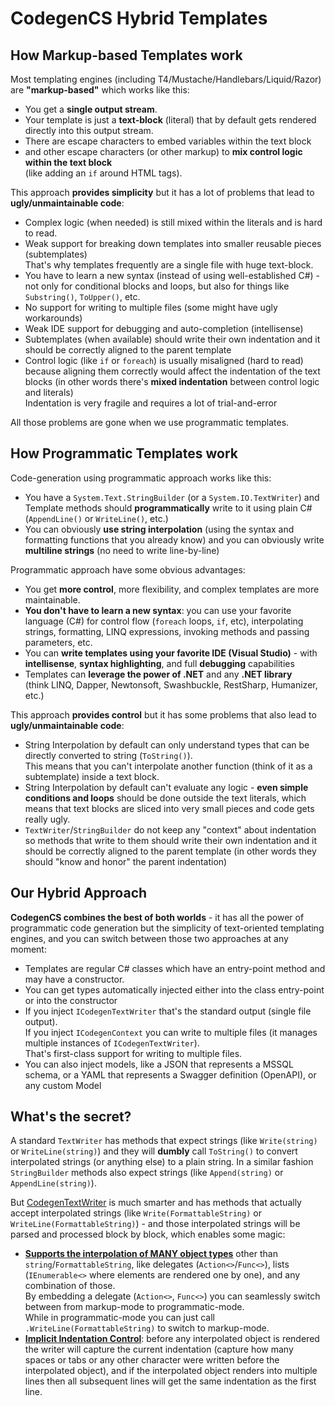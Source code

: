 # CodegenCS Hybrid Templates

## How Markup-based Templates work
Most templating engines (including T4/Mustache/Handlebars/Liquid/Razor) are **"markup-based"** which works like this:  
- You get a **single output stream**. 
- Your template is just a **text-block** (literal) that by default gets rendered directly into this output stream.
- There are escape characters to embed variables within the text block
- and other escape characters (or other markup) to **mix control logic within the text block**  
(like adding an `if` around HTML tags).

This approach **provides simplicity** but it has a lot of problems that lead to **ugly/unmaintainable code**:
- Complex logic (when needed) is still mixed within the literals and is hard to read.
- Weak support for breaking down templates into smaller reusable pieces (subtemplates)  
  That's why templates frequently are a single file with huge text-block.
- You have to learn a new syntax (instead of using well-established C#) - not only for conditional blocks and loops, but also for things like `Substring()`, `ToUpper()`, etc.
- No support for writing to multiple files (some might have ugly workarounds)
- Weak IDE support for debugging and auto-completion (intellisense)
- Subtemplates (when available) should write their own indentation and it should be correctly aligned to the parent template
- Control logic (like `if` or `foreach`) is usually misaligned (hard to read) because aligning them correctly would affect the indentation of the text blocks (in other words there's **mixed indentation** between control logic and literals)  
Indentation is very fragile and requires a lot of trial-and-error


All those problems are gone when we use programmatic templates.

## How Programmatic Templates work

Code-generation using programmatic approach works like this:
- You have a `System.Text.StringBuilder` (or a `System.IO.TextWriter`) and Template methods should **programmatically** write to it using plain C# (`AppendLine()` or `WriteLine()`, etc.)
- You can obviously **use string interpolation** (using the syntax and formatting functions that you already know) and you can obviously write **multiline strings** (no need to write line-by-line)

Programmatic approach have some obvious advantages:
- You get **more control**, more flexibility, and complex templates are more maintainable.
- **You don't have to learn a new syntax**: you can use your favorite language (C#) for control flow (`foreach` loops, `if`, etc), interpolating strings, formatting, LINQ expressions, invoking methods and passing parameters, etc.
- You can **write templates using your favorite IDE (Visual Studio)** - with **intellisense**, **syntax highlighting**, and full **debugging** capabilities
- Templates can **leverage the power of .NET** and any **.NET library**  
  (think LINQ, Dapper, Newtonsoft, Swashbuckle, RestSharp, Humanizer, etc.)

This approach **provides control** but it has some problems that also lead to **ugly/unmaintainable code**:
- String Interpolation by default can only understand types that can be directly converted to string (`ToString()`).  
This means that you can't interpolate another function (think of it as a subtemplate) inside a text block.
- String Interpolation by default can't evaluate any logic - **even simple conditions and loops** should be done outside the text literals, which means that text blocks are sliced into very small pieces and code gets really ugly.
- `TextWriter`/`StringBuilder` do not keep any "context" about indentation so methods that write to them should write their own indentation and it should be correctly aligned to the parent template (in other words they should "know and honor" the parent indentation)

## Our Hybrid Approach

**CodegenCS combines the best of both worlds** - it has all the power of programmatic code generation but the simplicity of text-oriented templating engines, and you can switch between those two approaches at any moment:
- Templates are regular C# classes which have an entry-point method and may have a constructor.
- You can get types automatically injected either into the class entry-point or into the constructor
- If you inject `ICodegenTextWriter` that's the standard output (single file output).  
If you inject `ICodegenContext` you can write to multiple files (it manages multiple instances of `ICodegenTextWriter`).  
That's first-class support for writing to multiple files.
- You can also inject models, like a JSON that represents a MSSQL schema, or a YAML that represents a Swagger definition (OpenAPI), or any custom Model

## What's the secret?

A standard `TextWriter` has methods that expect strings (like `Write(string)` or `WriteLine(string)`) and they will **dumbly** call `ToString()` to convert interpolated strings (or anything else) to a plain string. In a similar fashion `StringBuilder` methods also expect strings (like `Append(string)` or `AppendLine(string)`).  

But [CodegenTextWriter](https://github.com/CodegenCS/CodegenCS/tree/master/docs/CodegenTextWriter.md) is much smarter and has methods that actually accept interpolated strings (like `Write(FormattableString)` or `WriteLine(FormattableString)`) - and those interpolated strings will be parsed and processed block by block, which enables some magic:
- [**Supports the interpolation of MANY object types**](https://github.com/CodegenCS/CodegenCS/tree/master/docs/CodegenTextWriter.md) other than `string`/`FormattableString`, like delegates (`Action<>`/`Func<>`), lists (`IEnumerable<>` where elements are rendered one by one), and any combination of those.  
By embedding a delegate (`Action<>`, `Func<>`) you can seamlessly switch between from markup-mode to programmatic-mode.  
While in programmatic-mode you can just call `.WriteLine(FormattableString)` to switch to markup-mode.
- [**Implicit Indentation Control**](https://github.com/CodegenCS/CodegenCS/tree/master/docs/Indent-Control.md): before any interpolated object is rendered the writer will capture the current indentation (capture how many spaces or tabs or any other character were written before the interpolated object), and if the interpolated object renders into multiple lines then all subsequent lines will get the same indentation as the first line.
